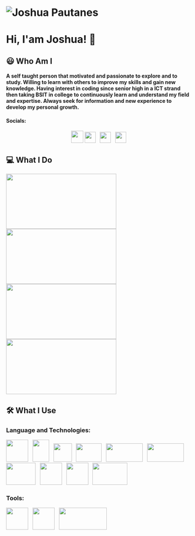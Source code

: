 
# ![Joshua Pautanes](https://raw.githubusercontent.com/joshuap16/joshuap16/main/icon-images/heading.jpg)

# Hi, I'am Joshua! 👋

## 😃 Who Am I
<h4> 
A self taught person that motivated and passionate to explore and to study. Willing to learn with others to improve my skills and gain new knowledge. Having interest in coding since senior high in a ICT strand then taking BSIT in college to continuously learn and understand my field and expertise. Always seek for information and new experience to develop my personal growth. 
</h4>

#### Socials:
<p align='center'>
<a href="https://www.facebook.com/joshjoshuap1/"><img height="33" src="https://raw.githubusercontent.com/joshuap16/joshuap16/main/icon-images/Facebook-logo.png"></a>
<a href="https://www.instagram.com/joshjoshuap_/"><img height="30" src="https://raw.githubusercontent.com/joshuap16/joshuap16/main/icon-images/instagram.png"></a>&nbsp;&nbsp;
<a href="https://twitter.com/JoshJoshuaP_"><img height="30" src="https://raw.githubusercontent.com/joshuap16/joshuap16/main/icon-images/twitter.png"></a>&nbsp;&nbsp;
<a href="https://www.linkedin.com/in/joshuapautanes/"><img height="30" src="https://raw.githubusercontent.com/joshuap16/joshuap16/main/icon-images/174857.png"></a>
</p>

## 💻 What I Do
<img height="150" width="300" src="https://github.com/joshuap16/joshuap16/blob/main/icon-images/web-design.jpg?raw=true"> 

<img height="150" width="300" src="https://github.com/joshuap16/joshuap16/blob/main/icon-images/web-dev.png?raw=true">  

<img height="150" width="300" src="https://github.com/joshuap16/joshuap16/blob/main/icon-images/frontend.png?raw=true">

<img height="150" width="300" src="https://github.com/joshuap16/joshuap16/blob/main/icon-images/backend.png?raw=true">


## 🛠 What I Use
### Language and Technologies:
<p>
<img height="60" width="60" src="https://raw.githubusercontent.com/joshuap16/joshuap16/main/icon-images/html.png">&nbsp;&nbsp;
  <img height="60" width="45" src="https://github.com/joshuap16/joshuap16/blob/main/icon-images/css.png?raw=true">&nbsp;&nbsp;
  <img height="50" width="50" src="https://github.com/joshuap16/joshuap16/blob/main/icon-images/javascript.png?raw=true">&nbsp;&nbsp;
  <img height="50" width="70" src="https://github.com/joshuap16/joshuap16/blob/main/icon-images/php.png?raw=true">&nbsp;&nbsp;
  <img height="50" width="100" src="https://github.com/joshuap16/joshuap16/blob/main/icon-images/nodejs.png?raw=true">&nbsp;&nbsp;
  <img height="50" width="100" src="https://github.com/joshuap16/joshuap16/blob/main/icon-images/express.png?raw=true">&nbsp;&nbsp;
  <img height="60" width="80" src="https://github.com/joshuap16/joshuap16/blob/main/icon-images/react.png?raw=true">&nbsp;&nbsp;
  <img height="60" width="60" src="https://github.com/joshuap16/joshuap16/blob/main/icon-images/laravel.png?raw=true">&nbsp;&nbsp;
  <img height="60" width="60" src="https://github.com/joshuap16/joshuap16/blob/main/icon-images/mongodb.png?raw=true">&nbsp;&nbsp;
  <img height="60" width="95" src="https://github.com/joshuap16/joshuap16/blob/main/icon-images/mysql.png?raw=true">
</p>

### Tools:
<p>
  <img height="60" width="60" src="https://github.com/joshuap16/joshuap16/blob/main/icon-images/vscode.png?raw=true">&nbsp;&nbsp;
  <img height="60" width="60" src="https://github.com/joshuap16/joshuap16/blob/main/icon-images/bash.png?raw=true">&nbsp;&nbsp;
  <img height="60" width="130" src="https://github.com/joshuap16/joshuap16/blob/main/icon-images/git.png?raw=true">
</p>
